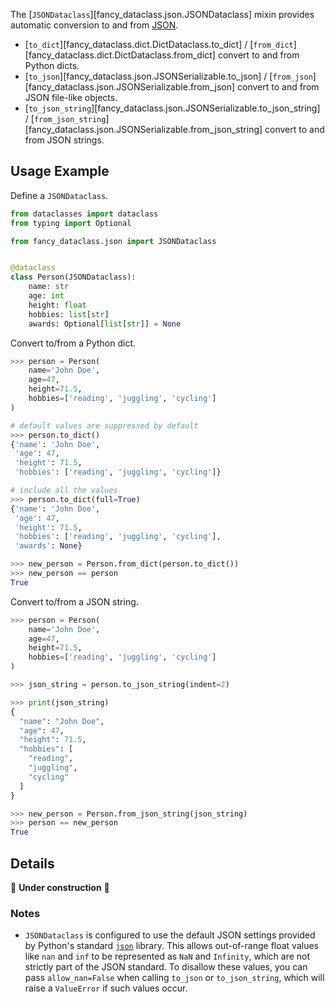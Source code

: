 <!-- markdownlint-disable MD052 -->

The [`JSONDataclass`][fancy_dataclass.json.JSONDataclass] mixin provides automatic conversion to and from [JSON](https://en.wikipedia.org/wiki/JSON).

- [`to_dict`][fancy_dataclass.dict.DictDataclass.to_dict] / [`from_dict`][fancy_dataclass.dict.DictDataclass.from_dict] convert to and from Python dicts.
- [`to_json`][fancy_dataclass.json.JSONSerializable.to_json] / [`from_json`][fancy_dataclass.json.JSONSerializable.from_json] convert to and from JSON file-like objects.
- [`to_json_string`][fancy_dataclass.json.JSONSerializable.to_json_string] / [`from_json_string`][fancy_dataclass.json.JSONSerializable.from_json_string] convert to and from JSON strings.

## Usage Example

Define a `JSONDataclass`.

```python
from dataclasses import dataclass
from typing import Optional

from fancy_dataclass.json import JSONDataclass


@dataclass
class Person(JSONDataclass):
    name: str
    age: int
    height: float
    hobbies: list[str]
    awards: Optional[list[str]] = None
```

Convert to/from a Python dict.

```python
>>> person = Person(
    name='John Doe',
    age=47,
    height=71.5,
    hobbies=['reading', 'juggling', 'cycling']
)

# default values are suppressed by default
>>> person.to_dict()
{'name': 'John Doe',
 'age': 47,
 'height': 71.5,
 'hobbies': ['reading', 'juggling', 'cycling']}

# include all the values
>>> person.to_dict(full=True)
{'name': 'John Doe',
 'age': 47,
 'height': 71.5,
 'hobbies': ['reading', 'juggling', 'cycling'],
 'awards': None}

>>> new_person = Person.from_dict(person.to_dict())
>>> new_person == person
True
```

Convert to/from a JSON string.

```python
>>> person = Person(
    name='John Doe',
    age=47,
    height=71.5,
    hobbies=['reading', 'juggling', 'cycling']
)

>>> json_string = person.to_json_string(indent=2)

>>> print(json_string)
{
  "name": "John Doe",
  "age": 47,
  "height": 71.5,
  "hobbies": [
    "reading",
    "juggling",
    "cycling"
  ]
}

>>> new_person = Person.from_json_string(json_string)
>>> person == new_person
True
```

## Details

🚧 **Under construction** 🚧

<!--
- Inherits from `DictDataclass`
- Suppressing defaults
- Other settings (`store_type`, `qualified_type`)
- `JSONBaseDataclass` providing `qualified_type=True`
- kwargs get passed to `json.dump`
- `strict` argument in `from_dict`
- Override `_json_encoder`, `_json_key_decoder`
-->

### Notes

- `JSONDataclass` is configured to use the default JSON settings provided by Python's standard [`json`](https://docs.python.org/3/library/json.html) library. This allows out-of-range float values like `nan` and `inf` to be represented as `NaN` and `Infinity`, which are not strictly part of the JSON standard. To disallow these values, you can pass `allow_nan=False` when calling `to_json` or `to_json_string`, which will raise a `ValueError` if such values occur.

<style>
.md-sidebar--secondary {
    display: none !important;
}

.md-main__inner .md-content {
    max-width: 45rem;
}
</style>
